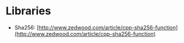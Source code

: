 # __Libraries__ ##

- Sha256: [http://www.zedwood.com/article/cpp-sha256-function](http://www.zedwood.com/article/cpp-sha256-function)
